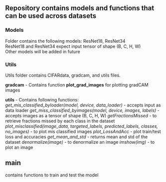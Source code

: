## Repository contains models and functions that can be used across datasets

### Models  
Folder contains the following models: ResNet18, ResNet34  
ResNet18 and ResNet34 expect input tensor of shape (B, C, H, W)  
Other models will be added in future  

### Utils  
Utils folder contains CIFARdata, gradcam, and utils files.

**gradcam** - Contains function **plot_grad_images** for plotting gradCAM images

**utils** - Contains following functions:  
*get_mis_classified_byloader(model, device, data_loader)* - accepts input as data loader
*get_miss_classified_byimages(model, device, images, labels)* - accepts images as a tensor of shape (B, C, H, W) 
*getFractionsMissed* - to retrieve fractions missed by each class in the dataset
*plot_misclassified(image_data, targeted_labels, predicted_labels, classes, no_images)* - to plot mis classified images
*plot_LossAndAcc* - plot train/test loss and accuracies
*get_mean_and_std* - returns mean and std of the dataset
*denormalize(image)* - to denormalize an image
*imshow(img)* - to plot an image  

## main  
contains functions to train and test the model
